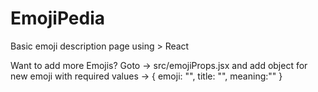 # EmojiPedia
Basic emoji description page using > React

Want to add more Emojis?
Goto -> src/emojiProps.jsx and add object for new emoji with required values -> {  emoji: "", title: "", meaning:"" }
